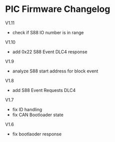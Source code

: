 PIC Firmware Changelog
======================

V1.11
- check if S88 IO number is in range

V1.10
- add 0x22 S88 Event DLC4 response

V1.9
- analyze S88 start address for block event

V1.8
- add S88 Event Requests DLC4

V1.7
- fix ID handling
- fix CAN Bootloader state 

V1.6
- fix bootlaoder response 

